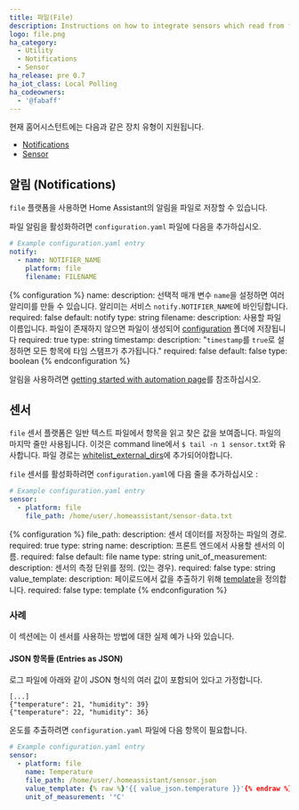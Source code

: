 ```yaml
---
title: 파일(File)
description: Instructions on how to integrate sensors which read from files into Home Assistant.
logo: file.png
ha_category:
  - Utility
  - Notifications
  - Sensor
ha_release: pre 0.7
ha_iot_class: Local Polling
ha_codeowners:
  - '@fabaff'
---
```


현재 홈어시스턴트에는 다음과 같은 장치 유형이 지원됩니다.

- [Notifications](#notifications)
- [Sensor](#sensor)

## 알림 (Notifications)

`file` 플랫폼을 사용하면 Home Assistant의 알림을 파일로 저장할 수 있습니다.

파일 알림을 활성화하려면 `configuration.yaml` 파일에 다음을 추가하십시오.

```yaml
# Example configuration.yaml entry
notify:
  - name: NOTIFIER_NAME
    platform: file
    filename: FILENAME
```

{% configuration %}
name:
  description: 선택적 매개 변수 `name`을 설정하면 여러 알리미를 만들 수 있습니다. 알리미는 서비스 `notify.NOTIFIER_NAME`에 바인딩합니다.
  required: false
  default: notify
  type: string
filename:
  description: 사용할 파일 이름입니다. 파일이 존재하지 않으면 파일이 생성되어 [configuration](/docs/configuration/) 폴더에 저장됩니다
  required: true
  type: string
timestamp:
  description: "`timestamp`를 `true`로 설정하면 모든 항목에 타임 스탬프가 추가됩니다."
  required: false
  default: false
  type: boolean
{% endconfiguration %}

알림을 사용하려면 [getting started with automation page](/getting-started/automation/)를 참조하십시오.

## 센서 

`file` 센서 플랫폼은 일반 텍스트 파일에서 항목을 읽고 찾은 값을 보여줍니다. 파일의 마지막 줄만 사용됩니다. 이것은 command line에서 `$ tail -n 1 sensor.txt`와 유사합니다. 파일 경로는 [whitelist_external_dirs](/docs/configuration/basic/)에 추가되어야합니다.

`file` 센서를 활성화하려면 `configuration.yaml`에 다음 줄을 추가하십시오 :

```yaml
# Example configuration.yaml entry
sensor:
  - platform: file
    file_path: /home/user/.homeassistant/sensor-data.txt
```

{% configuration %}
file_path:
  description: 센서 데이터를 저장하는 파일의 경로.
  required: true
  type: string
name:
  description: 프론트 엔드에서 사용할 센서의 이름.
  required: false
  default: file name
  type: string
unit_of_measurement:
  description: 센서의 측정 단위를 정의. (있는 경우).
  required: false
  type: string
value_template:
  description: 페이로드에서 값을 추출하기 위해 [template](/docs/configuration/templating/#processing-incoming-data)을 정의합니다.
  required: false
  type: template
{% endconfiguration %}

### 사례

이 섹션에는 이 센서를 사용하는 방법에 대한 실제 예가 나와 있습니다.

#### JSON 항목들 (Entries as JSON)

로그 파일에 아래와 같이 JSON 형식의 여러 값이 포함되어 있다고 가정합니다.

```text
[...]
{"temperature": 21, "humidity": 39}
{"temperature": 22, "humidity": 36}
```

온도를 추출하려면 `configuration.yaml` 파일에 다음 항목이 필요합니다.

```yaml
# Example configuration.yaml entry
sensor:
  - platform: file
    name: Temperature
    file_path: /home/user/.homeassistant/sensor.json
    value_template: {% raw %}'{{ value_json.temperature }}'{% endraw %}
    unit_of_measurement: '°C'
```
